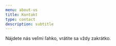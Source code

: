```yaml
---
menu: about-us
title: Kontakt
type: contact
description: subtitle
---
```

<p class="lead contact main text-center contacts">Nájdete nás veľmi ľahko, vrátite sa vždy zakrátko.</p>